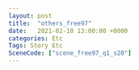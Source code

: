 ```yaml
---
layout: post
title:  "others_free97"
date:   2021-02-10 13:00:00 +0000
categories: Etc
Tags: Story Etc
SceneCode: ["scene_free97_q1_s20"]
---
```

